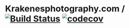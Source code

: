 # Krakenesphotography.com /  [![Build Status](https://travis-ci.com/haavardnk/krakenes.com.svg?branch=master)](https://travis-ci.com/haavardnk/krakenes.com) [![codecov](https://codecov.io/gh/haavardnk/krakenes.com/branch/master/graph/badge.svg)](https://codecov.io/gh/haavardnk/krakenes.com)

